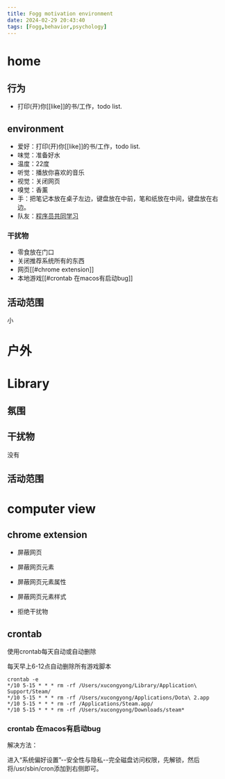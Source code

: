 ```yaml
---
title: Fogg motivation environment
date: 2024-02-29 20:43:40
tags: [Fogg,behavior,psychology]
---
```



# home

## 行为

* 打印(开)你[[like]]的书/工作，todo list.

## environment

* 爱好：打印(开)你[[like]]的书/工作，todo list.
* 味觉：准备好水
* 温度：22度
* 听觉：播放你喜欢的音乐
* 视觉：关闭网页
* 嗅觉：香薰
* 手：把笔记本放在桌子左边，键盘放在中前，笔和纸放在中间，键盘放在右边。
* 队友：[程序员共同学习](https://www.bilibili.com/video/BV1cg411S7jk/)


### 干扰物

* 零食放在门口
* 关闭推荐系统所有的东西
* 网页[[#chrome extension]]
* 本地游戏[[#crontab 在macos有启动bug]]

## 活动范围

小

# 户外

# Library

## 氛围

## 干扰物

没有

## 活动范围


# computer view

## chrome extension

* 屏蔽网页

* 屏蔽网页元素

* 屏蔽网页元素属性

* 屏蔽网页元素样式

* 拒绝干扰物

## crontab

使用crontab每天自动或自动删除

每天早上6-12点自动删除所有游戏脚本

```shell
crontab -e
*/10 5-15 * * * rm -rf /Users/xucongyong/Library/Application\ Support/Steam/
*/10 5-15 * * * rm -rf /Users/xucongyong/Applications/Dota\ 2.app
*/10 5-15 * * * rm -rf /Applications/Steam.app/
*/10 5-15 * * * rm -rf /Users/xucongyong/Downloads/steam*
```
### crontab 在macos有启动bug

解决方法：

进入“系统偏好设置”--安全性与隐私--完全磁盘访问权限，先解锁，然后将/usr/sbin/cron添加到右侧即可。